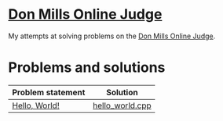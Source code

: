 # [Don Mills Online Judge](http://www.dmoj.ca/)

My attempts at solving problems on the [Don Mills Online Judge](http://www.dmoj.ca/).

# Problems and solutions

|                   Problem statement                    |               Solution               |
|:-------------------------------------------------------|:------------------------------------:|
| [Hello, World!](http://www.dmoj.ca/problem/helloworld) | [hello_world.cpp](./hello_world.cpp) |
